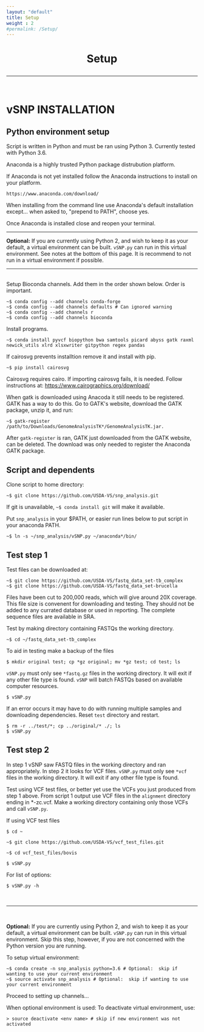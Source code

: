 ```yaml
---
layout: "default"
title: Setup
weight : 2
#permalink: /Setup/
---
```


<h1><p style="text-align: center">Setup</p></h1>

-----
<br>

vSNP INSTALLATION
=================

## Python environment setup

Script is written in Python and must be ran using Python 3.  Currently tested with Python 3.6. 

Anaconda is a highly trusted Python package distrubution platform.  

If Anaconda is not yet installed follow the Anaconda instructions to install on your platform.

    https://www.anaconda.com/download/     
    
When installing from the command line use Anaconda's default installation except... when asked to, "prepend to PATH", choose yes.
    
Once Anaconda is installed close and reopen your terminal.

---

<strong>Optional:</strong>
If you are currently using Python 2, and wish to keep it as your default, a virtual environment can be built.  `vSNP.py` can run in this virtual environment.  See notes at the bottom of this page.  It is recommend to not run in a virtual environment if possible.

---

<br>
Setup Bioconda channels.  Add them in the order shown below.  Order is important.

    ~$ conda config --add channels conda-forge
    ~$ conda config --add channels defaults # Can ignored warning
    ~$ conda config --add channels r
    ~$ conda config --add channels bioconda
    
Install programs.
    
    ~$ conda install pyvcf biopython bwa samtools picard abyss gatk raxml newick_utils xlrd xlsxwriter gitpython regex pandas

If cairosvg prevents installtion remove it and install with pip.

    ~$ pip install cairosvg

Cairosvg requires cairo.  If importing cairosvg fails, it is needed.  Follow instructions at: https://www.cairographics.org/download/

When gatk is downloaded using Anacoda it still needs to be registered.  GATK has a way to do this.  Go to GATK's website, download the GATK package, unzip it, and run:

    ~$ gatk-register /path/to/Downloads/GenomeAnalysisTK*/GenomeAnalysisTK.jar.  
    
After `gatk-register` is ran, GATK just downloaded from the GATK website, can be deleted.  The download was only needed to register the Anaconda GATK package.

## Script and dependents
Clone script to home directory: 

    ~$ git clone https://github.com/USDA-VS/snp_analysis.git
    
If git is unavailable, `~$ conda install git` will make it available.

Put `snp_analysis` in your $PATH, or easier run lines below to put script in your anaconda PATH.

    ~$ ln -s ~/snp_analysis/vSNP.py ~/anaconda*/bin/

## Test step 1

Test files can be downloaded at:

    ~$ git clone https://github.com/USDA-VS/fastq_data_set-tb_complex
    ~$ git clone https://github.com/USDA-VS/fastq_data_set-brucella
    
Files have been cut to 200,000 reads, which will give around 20X coverage.  This file size is convenent for downloading and testing.  They should not be added to any currated database or used in reporting.  The complete sequence files are available in SRA.

Test by making directory containing FASTQs the working directory.

    ~$ cd ~/fastq_data_set-tb_complex

To aid in testing make a backup of the files

    $ mkdir original test; cp *gz original; mv *gz test; cd test; ls

`vSNP.py` must only see `*fastq.gz` files in the working directory.  It will exit if any other file type is found.  `vSNP` will batch FASTQs based on available computer resources.

    $ vSNP.py

If an error occurs it may have to do with running multiple samples and downloading dependencies.  Reset `test` directory and restart.

    $ rm -r ../test/*; cp ../original/* ./; ls
    $ vSNP.py

## Test step 2

In step 1 vSNP saw FASTQ files in the working directory and ran appropriately.  In step 2 it looks for VCF files.  `vSNP.py` must only see `*vcf` files in the working directory.  It will exit if any other file type is found.  

Test using VCF test files, or better yet use the VCFs you just produced from step 1 above.  From script 1 output use VCF files in the `alignment` directory ending in *-zc.vcf.  Make a working directory containing only those VCFs and call `vSNP.py`.  
    
If using VCF test files

    $ cd ~
    
    ~$ git clone https://github.com/USDA-VS/vcf_test_files.git
    
    ~$ cd vcf_test_files/bovis

    $ vSNP.py
    
For list of options:
    
    $ vSNP.py -h
    
<br>

---

<br>

<strong>Optional:</strong>
If you are currently using Python 2, and wish to keep it as your default, a virtual environment can be built.  `vSNP.py` can run in this virtual environment.  Skip this step, however, if you are not concerned with the Python version you are running.

To setup virtual environment:

    ~$ conda create -n snp_analysis python=3.6 # Optional:  skip if wanting to use your current environment
    ~$ source activate snp_analysis # Optional:  skip if wanting to use your current environment

Proceed to setting up channels...

When optional environment is used:  To deactivate virtual environment, use:
    
    > source deactivate <env name> # skip if new environment was not activated
    
